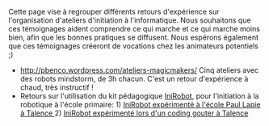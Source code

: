 Cette page vise à regrouper différents retours d'expérience sur
l'organisation d'ateliers d'initiation à l'informatique. Nous
souhaitons que ces témoignages aident comprendre ce qui marche et ce
qui marche moins bien, afin que les bonnes pratiques se diffusent.
Nous espérons également que ces témoignages créeront de vocations chez
les animateurs potentiels ;)

- <http://pbenco.wordpress.com/ateliers-magicmakers/> Cinq ateliers avec des robots mindstorm, de 3h chacun. C'est un retour d'expérience à chaud, très instructif !
- Retours sur l'utilisation du kit pédagogique [ IniRobot](https://dm1r.inria.fr/t/inirobot-un-module-pedagogique-pour-la-decouverte-de-la-robotique-a-lecole-primaire/23/3 ), pour l'initiation à la robotique à l'école primaire: 1) [ IniRobot expérimenté à l'école Paul Lapie à Talence ](https://dm1r.inria.fr/t/inirobot-a-talence/32 ) 2) [ IniRobot expérimenté lors d'un coding gouter à Talence](https://dm1r.inria.fr/t/un-coding-gouter-avec-inirobot-pour-decouvrir-la-robotique-experience-a-talence-en-juin-2014/24 )
